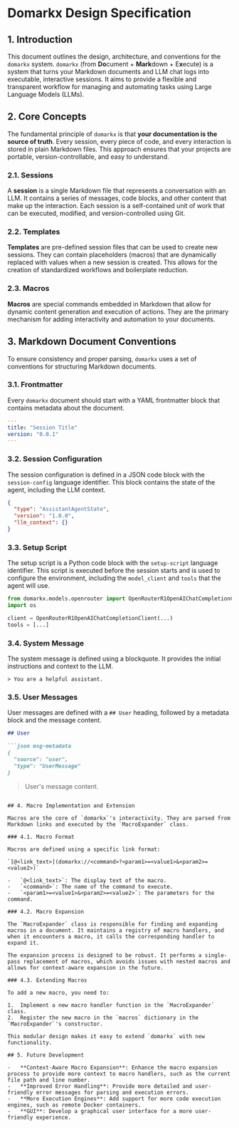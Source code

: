 # Domarkx Design Specification

## 1. Introduction

This document outlines the design, architecture, and conventions for the `domarkx` system. `domarkx` (from **Do**cument + **Mark**down + E**x**ecute) is a system that turns your Markdown documents and LLM chat logs into executable, interactive sessions. It aims to provide a flexible and transparent workflow for managing and automating tasks using Large Language Models (LLMs).

## 2. Core Concepts

The fundamental principle of `domarkx` is that **your documentation is the source of truth**. Every session, every piece of code, and every interaction is stored in plain Markdown files. This approach ensures that your projects are portable, version-controllable, and easy to understand.

### 2.1. Sessions

A **session** is a single Markdown file that represents a conversation with an LLM. It contains a series of messages, code blocks, and other content that make up the interaction. Each session is a self-contained unit of work that can be executed, modified, and version-controlled using Git.

### 2.2. Templates

**Templates** are pre-defined session files that can be used to create new sessions. They can contain placeholders (macros) that are dynamically replaced with values when a new session is created. This allows for the creation of standardized workflows and boilerplate reduction.

### 2.3. Macros

**Macros** are special commands embedded in Markdown that allow for dynamic content generation and execution of actions. They are the primary mechanism for adding interactivity and automation to your documents.

## 3. Markdown Document Conventions

To ensure consistency and proper parsing, `domarkx` uses a set of conventions for structuring Markdown documents.

### 3.1. Frontmatter

Every `domarkx` document should start with a YAML frontmatter block that contains metadata about the document.

```yaml
---
title: "Session Title"
version: "0.0.1"
---
```

### 3.2. Session Configuration

The session configuration is defined in a JSON code block with the `session-config` language identifier. This block contains the state of the agent, including the LLM context.

```json session-config
{
  "type": "AssistantAgentState",
  "version": "1.0.0",
  "llm_context": {}
}
```

### 3.3. Setup Script

The setup script is a Python code block with the `setup-script` language identifier. This script is executed before the session starts and is used to configure the environment, including the `model_client` and `tools` that the agent will use.

```python setup-script
from domarkx.models.openrouter import OpenRouterR1OpenAIChatCompletionClient
import os

client = OpenRouterR1OpenAIChatCompletionClient(...)
tools = [...]
```

### 3.4. System Message

The system message is defined using a blockquote. It provides the initial instructions and context to the LLM.

```
> You are a helpful assistant.
```

### 3.5. User Messages

User messages are defined with a `## User` heading, followed by a metadata block and the message content.

```markdown
## User

```json msg-metadata
{
  "source": "user",
  "type": "UserMessage"
}
```

> User's message content.
```

## 4. Macro Implementation and Extension

Macros are the core of `domarkx`'s interactivity. They are parsed from Markdown links and executed by the `MacroExpander` class.

### 4.1. Macro Format

Macros are defined using a specific link format:

`[@<link_text>](domarkx://<command>?<param1>=<value1>&<param2>=<value2>)`

-   `@<link_text>`: The display text of the macro.
-   `<command>`: The name of the command to execute.
-   `<param1>=<value1>&<param2>=<value2>`: The parameters for the command.

### 4.2. Macro Expansion

The `MacroExpander` class is responsible for finding and expanding macros in a document. It maintains a registry of macro handlers, and when it encounters a macro, it calls the corresponding handler to expand it.

The expansion process is designed to be robust. It performs a single-pass replacement of macros, which avoids issues with nested macros and allows for context-aware expansion in the future.

### 4.3. Extending Macros

To add a new macro, you need to:

1.  Implement a new macro handler function in the `MacroExpander` class.
2.  Register the new macro in the `macros` dictionary in the `MacroExpander`'s constructor.

This modular design makes it easy to extend `domarkx` with new functionality.

## 5. Future Development

-   **Context-Aware Macro Expansion**: Enhance the macro expansion process to provide more context to macro handlers, such as the current file path and line number.
-   **Improved Error Handling**: Provide more detailed and user-friendly error messages for parsing and execution errors.
-   **More Execution Engines**: Add support for more code execution engines, such as remote Docker containers.
-   **GUI**: Develop a graphical user interface for a more user-friendly experience.
